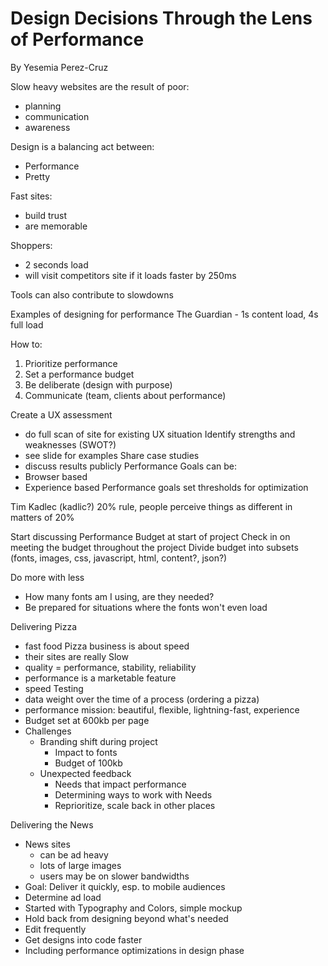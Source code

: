 Design Decisions Through the Lens of Performance
================================================

By Yesemia Perez-Cruz

Slow heavy websites are the result of poor:
- planning
- communication
- awareness

Design is a balancing act between:
- Performance
- Pretty

Fast sites:
- build trust
- are memorable

Shoppers:
- 2 seconds load
- will visit competitors site if it loads faster by 250ms

Tools can also contribute to slowdowns

Examples of designing for performance
The Guardian - 1s content load, 4s full load

How to:
1. Prioritize performance
2. Set a performance budget
3. Be deliberate (design with purpose)
4. Communicate (team, clients about performance)

Create a UX assessment
- do full scan of site for existing UX situation
Identify strengths and weaknesses (SWOT?)
- see slide for examples
Share case studies
- discuss results publicly
Performance Goals can be:
- Browser based
- Experience based
Performance goals set thresholds for optimization

Tim Kadlec (kadlic?)
20% rule, people perceive things as different in matters of 20%

Start discussing Performance Budget at start of project
Check in on meeting the budget throughout the project
Divide budget into subsets (fonts, images, css, javascript, html, content?, json?)

Do more with less
- How many fonts am I using, are they needed?
- Be prepared for situations where the fonts won't even load

Delivering Pizza
- fast food Pizza business is about speed
- their sites are really Slow
- quality = performance, stability, reliability
- performance is a marketable feature
- speed Testing
- data weight over the time of a process (ordering a pizza)
- performance mission: beautiful, flexible, lightning-fast, experience
- Budget set at 600kb per page
- Challenges
  - Branding shift during project
    - Impact to fonts
    - Budget of 100kb
  - Unexpected feedback
    - Needs that impact performance
    - Determining ways to work with Needs
    - Reprioritize, scale back in other places

Delivering the News
- News sites
  - can be ad heavy
  - lots of large images
  - users may be on slower bandwidths
- Goal: Deliver it quickly, esp. to mobile audiences
- Determine ad load
- Started with Typography and Colors, simple mockup
- Hold back from designing beyond what's needed
- Edit frequently
- Get designs into code faster
- Including performance optimizations in design phase
